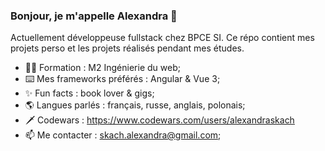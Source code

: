 ### Bonjour, je m'appelle Alexandra 👋

Actuellement développeuse fullstack chez BPCE SI. Ce répo contient mes projets perso et les projets réalisés pendant mes études.

- 👩‍🎓 Formation : M2 Ingénierie du web;
- ⌨️ Mes frameworks préférés : Angular & Vue 3;
- ✨ Fun facts : book lover & gigs;
- 🌎 Langues parlés : français, russe, anglais, polonais;
- 🗡️ Codewars : https://www.codewars.com/users/alexandraskach
- 📫 Me contacter : skach.alexandra@gmail.com;

